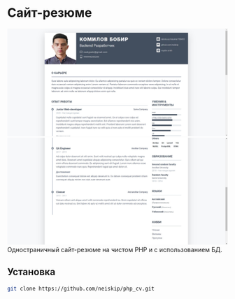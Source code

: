 # Сайт-резюме

![alt text](https://github.com/neiskip/php_cv/blob/main/preview/1.jpg?raw=true)
![alt text](https://github.com/neiskip/php_cv/blob/main/preview/2.jpg?raw=true)
Одностраничный сайт-резюме на чистом PHP и с использованием БД.

## Установка

```bash
git clone https://github.com/neiskip/php_cv.git
```

